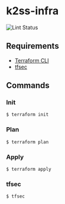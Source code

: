 # k2ss-infra

![Lint Status](https://github.com/gotoeveryone/k2ss-infra/workflows/Lint/badge.svg)

## Requirements

- [Terraform CLI](https://www.terraform.io/docs/cli-index.html)
- [tfsec](https://aquasecurity.github.io/tfsec/v1.28.1/)

## Commands

### Init

```console
$ terraform init
```

### Plan

```console
$ terraform plan
```

### Apply

```console
$ terraform apply
```

### tfsec

```console
$ tfsec
```
